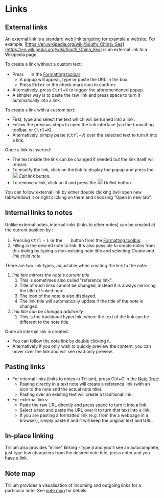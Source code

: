 # Links
## External links

An external link is a standard web link targeting for example a website. For example, [https://en.wikipedia.org/wiki/South\_China\_Sea](https://en.wikipedia.org/wiki/South_China_Sea) is an external link to a Wikipedia page.

To create a link without a custom text:

*   Press <img src="2_Links_image.png" width="15" height="16"> in the <a class="reference-link" href="Formatting%20toolbar.md">Formatting toolbar</a>:
    *   A popup will appear, type or paste the URL in the box.
    *   Press <kbd>Enter</kbd> or the check mark icon to confirm.
*   Alternatively, press <kbd>Ctrl</kbd>+<kbd>K</kbd> to trigger the aforementioned popup.
*   A simpler way is to paste the raw link and press space to turn it automatically into a link.

To create a link with a custom text:

*   First, type and select the text which will be turned into a link.
*   Follow the previous steps to open the link interface (via the formatting toolbar, or <kbd>Ctrl</kbd>+<kbd>K</kbd>).
*   Alternatively, simply paste (<kbd>Ctrl</kbd>+<kbd>V</kbd>) over the selected text to turn it into a link.

Once a link is inserted:

*   The text inside the link can be changed if needed but the link itself will remain.
*   To modify the link, click on the link to display the popup and press the <img src="Links_image.png" width="18" height="18"> _Edit link_ button.
*   To remove a link, click on it and press the <img src="3_Links_image.png" width="18" height="18"> _Unlink_ button.

You can follow external link by either double clicking (will open new tab/window) it or right clicking on them and choosing "Open in new tab".

## Internal links to notes

Unlike external notes, internal links (links to other notes) can be created at the current position by :

1.  Pressing <kbd>Ctrl</kbd> + <kbd>L</kbd> or the <img src="1_Links_image.png" width="20" height="17"> button from the <a class="reference-link" href="Formatting%20toolbar.md">Formatting toolbar</a>.
2.  Filling in the desired note to link. It's also possible to create notes from this dialog by typing a non-existing note title and selecting _Create and link child note_.

There are two link types, adjustable when creating the link to the note:

1.  _link title mirrors the note's current title_
    1.  This is sometimes also called "reference link".
    2.  Title of such links cannot be changed, instead it is always mirroring the title of linked note.
    3.  The icon of the note is also displayed.
    4.  The link title will automatically update if the title of the note is changed.
2.  _link title can be changed arbitrarily_
    1.  This is the traditional hyperlink, where the text of the link can be different to the note title.

Once an internal link is created:

*   You can follow the note link by double clicking it.
*   Alternatively if you only wish to quickly preview the content, you can hover over the link and will see read only preview.

## Pasting links

*   For internal links (links to notes in Trilium), press Ctrl+C in the <a class="reference-link" href="../../Basic%20Concepts%20and%20Features/UI%20Elements/Note%20Tree.md">Note Tree</a>:
    *   Pasting directly in a text note will create a reference link (with an icon to the note and the actual note title).
    *   Pasting over an existing text will create a traditional link.
*   For external links:
    *   Paste the raw URL directly and press space to turn it into a link.
    *   Select a text and paste the URL over it to turn that text into a link.
    *   If you are pasting a formatted link (e.g. from the a webpage in a browser), simply paste it and it will keep the original text and URL.

## In-place linking

Trilium also provides "inline" linking - type `@` and you'll see an autocomplete, just type few characters from the desired note title, press enter and you have a link.

## Note map

Trilium provides a visualisation of incoming and outgoing links for a particular note. See [note map](../../Advanced%20Usage/Note%20Map%20\(Link%20map%2C%20Tree%20map\).md) for details.